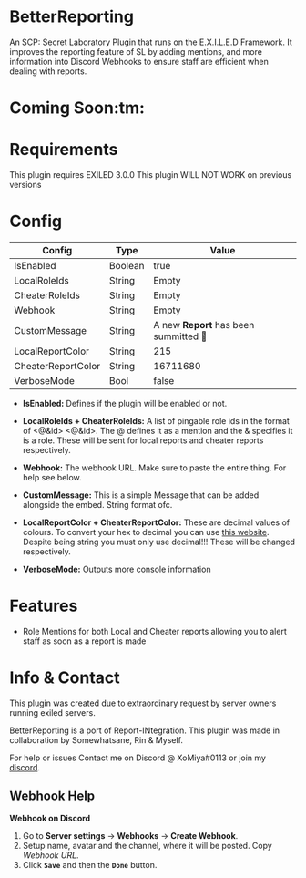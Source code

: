 # BetterReporting
An SCP: Secret Laboratory Plugin that runs on the E.X.I.L.E.D Framework. It improves the reporting feature of SL by adding mentions, and more information into Discord Webhooks to ensure staff are efficient when dealing with reports.

<h1>Coming Soon:tm:</h1>

<h1>Requirements</h1>
This plugin requires EXILED 3.0.0 
This plugin WILL NOT WORK on previous versions
<h1>Config</h1>

| Config  | Type | Value |
| ------------- | ------------- | ------------- |
| IsEnabled  | Boolean  | true  |
| LocalRoleIds  | String  | Empty  |
| CheaterRoleIds  | String  | Empty  |
| Webhook  | String  | Empty  |
| CustomMessage  | String  | A new **Report** has been summitted :pencil:  |
| LocalReportColor  | String  | 215  |
| CheaterReportColor  | String | 16711680  |
| VerboseMode  | Bool  | false  |

* **IsEnabled:** Defines if the plugin will be enabled or not.

* **LocalRoleIds + CheaterRoleIds:** A list of pingable role ids in the format of <@&id> <@&id>. The @ defines it as a mention and the & specifies it is a role. These will be sent for local reports and cheater reports respectively.

* **Webhook:** The webhook URL. Make sure to paste the entire thing. For help see below.

* **CustomMessage:** This is a simple Message that can be added alongside the embed. String format ofc.

* **LocalReportColor + CheaterReportColor:** These are decimal values of colours. To convert your hex to decimal you can use [this website](https://www.mathsisfun.com/hexadecimal-decimal-colors.html "Convert Hexadecimal to decimal"). Despite being string you must only use decimal!!! These will be changed respectively.

* **VerboseMode:** Outputs more console information

<h1>Features</h1>

* Role Mentions for both Local and Cheater reports allowing you to alert staff as soon as a report is made

<h1>Info & Contact</h1>
This plugin was created due to extraordinary request by server owners running exiled servers. 

BetterReporting is a port of Report-INtegration.
This plugin was made in collaboration by Somewhatsane, Rin & Myself. 

For help or issues Contact me on Discord @ XoMiya#0113 or join my [discord](https://discord.gg/DxWXw9jmXn "The Lab").

<h2>Webhook Help</h2>

**Webhook on Discord**
1. Go to **Server settings** -> **Webhooks** -> **Create Webhook**.
2. Setup name, avatar and the channel, where it will be posted. Copy *Webhook URL*.
3. Click **`Save`** and then the **`Done`** button.
